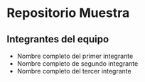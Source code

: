 # Repositorio Muestra 

## Integrantes del equipo

- Nombre completo del primer integrante
- Nombre completo de segundo integrante
- Nombre completo del tercer integrante
